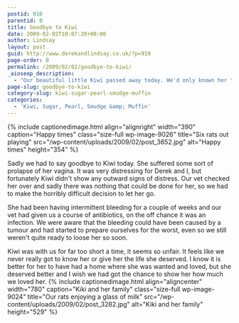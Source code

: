 ```yaml
---
postid: 910
parentid: 0
title: Goodbye to Kiwi
date: 2009-02-02T10:07:20+00:00
author: Lindsay
layout: post
guid: http://www.derekandlindsay.co.uk/?p=910
page-order: 0
permalink: /2009/02/02/goodbye-to-kiwi/
_aioseop_description:
  - "Our beautiful little Kiwi passed away today. We'd only known her two short months, but she was such a special rat it was impossible not to love her."
page-slug: goodbye-to-kiwi
category-slug: kiwi-sugar-pearl-smudge-muffin
categories:
  - 'Kiwi, Sugar, Pearl, Smudge &amp; Muffin'
---
```

{% include captionedimage.html align="alignright" width="390" caption="Happy times" class="size-full wp-image-9026" title="Six rats out playing" src="/wp-content/uploads/2009/02/post_3652.jpg" alt="Happy times" height="354" %} 

Sadly we had to say goodbye to Kiwi today. She suffered some sort of prolapse of her vagina. It was very distressing for Derek and I, but fortunately Kiwi didn't show any outward signs of distress. Our vet checked her over and sadly there was nothing that could be done for her, so we had to make the horribly difficult decision to let her go.

She had been having intermittent bleeding for a couple of weeks and our vet had given us a course of antibiotics, on the off chance it was an infection. We were aware that the bleeding could have been caused by a tumour and had started to prepare ourselves for the worst, even so we still weren't quite ready to loose her so soon.

Kiwi was with us for far too short a time, it seems so unfair. It feels like we never really got to know her or give her the life she deserved. I know it is better for her to have had a home where she was wanted and loved, but she deserved better and I wish we had got the chance to show her how much we loved her. {% include captionedimage.html align="aligncenter" width="780" caption="Kiki and her family" class="size-full wp-image-9024" title="Our rats enjoying a glass of milk" src="/wp-content/uploads/2009/02/post_3282.jpg" alt="Kiki and her family" height="529" %}
